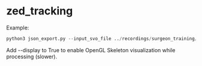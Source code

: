 # zed_tracking
Example:
```python
python3 json_export.py --input_svo_file ../recordings/surgeon_training/20240108/01_raw/sub_2_cond_0_run_0_zed.svo --output_json_path ../recordings/surgeon_training/20240108/02_preprocessing --resolution HD1080
```

Add --display to True to enable OpenGL Skeleton visualization while processing (slower).